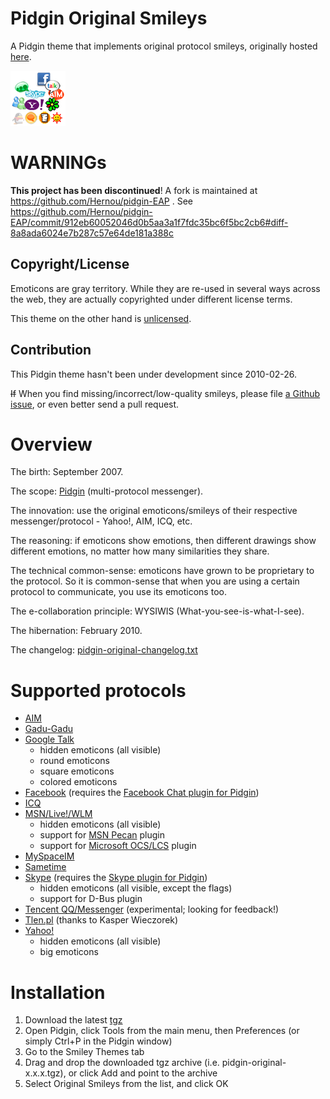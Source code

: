 # Pidgin Original Smileys

A Pidgin theme that implements original protocol smileys, originally hosted [here](http://wiki.andreineculau.com/Original_Smileys_Theme_for_Pidgin).

![](pidgin-original/pidgin-original.png)

# WARNINGs

**This project has been discontinued**! A fork is maintained at https://github.com/Hernou/pidgin-EAP . See https://github.com/Hernou/pidgin-EAP/commit/912eb60052046d0b5aa3a1f7fdc35bc6f5bc2cb6#diff-8a8ada6024e7b287c57e64de181a388c

## Copyright/License

Emoticons are gray territory. While they are re-used in several ways across the web, they are actually copyrighted under different license terms.

This theme on the other hand is [unlicensed](http://unlicense.org/).

## Contribution

This Pidgin theme hasn't been under development since 2010-02-26.

~~If~~ When you find missing/incorrect/low-quality smileys, please file [a Github issue](https://github.com/andreineculau/pidgin-original-smileys/issues/new), or even better send a pull request.

# Overview

The birth: September 2007.

The scope: [Pidgin](https://pidgin.im) (multi-protocol messenger).

The innovation: use the original emoticons/smileys of their respective messenger/protocol - Yahoo!, AIM, ICQ, etc.

The reasoning: if emoticons show emotions, then different drawings show different emotions, no matter how many similarities they share.

The technical common-sense: emoticons have grown to be proprietary to the protocol. So it is common-sense that when you are using a certain protocol to communicate, you use its emoticons too.

The e-collaboration principle: WYSIWIS (What-you-see-is-what-I-see).

The hibernation: February 2010.

The changelog: [pidgin-original-changelog.txt](pidgin-original-changelog.txt)

# Supported protocols

* [AIM](http://en.wikipedia.org/wiki/Aol_Instant_Messenger)
* [Gadu-Gadu](http://en.wikipedia.org/wiki/Gadu-Gadu)
* [Google Talk](http://en.wikipedia.org/wiki/Google_Talk)
    * hidden emoticons (all visible)
    * round emoticons
    * square emoticons
    * colored emoticons
* [Facebook](http://en.wikipedia.org/wiki/Facebook) (requires the [Facebook Chat plugin for Pidgin](http://code.google.com/p/pidgin-facebookchat/))
* [ICQ](http://en.wikipedia.org/wiki/ICQ)
* [MSN/Live!/WLM](http://en.wikipedia.org/wiki/Windows_Live_Messenger)
    * hidden emoticons (all visible)
    * support for [MSN Pecan](http://code.google.com/p/msn-pecan/) plugin
    * support for [Microsoft OCS/LCS](http://sipe.sourceforge.net/) plugin
* [MySpaceIM](http://en.wikipedia.org/wiki/MySpaceIM)
* [Sametime](http://en.wikipedia.org/wiki/IBM_Lotus_Sametime)
* [Skype](http://en.wikipedia.org/wiki/Skype) (requires the [Skype plugin for Pidgin](http://eion.robbmob.com/))
    * hidden emoticons (all visible, except the flags)
    * support for D-Bus plugin
* [Tencent QQ/Messenger](http://en.wikipedia.org/wiki/Tencent_QQ) (experimental; looking for feedback!)
* [Tlen.pl](http://en.wikipedia.org/wiki/Tlen.pl) (thanks to Kasper Wieczorek)
* [Yahoo!](http://en.wikipedia.org/wiki/Yahoo!_Messenger)
    * hidden emoticons (all visible)
    * big emoticons

# Installation

1. Download the latest [tgz](https://github.com/andreineculau/pidgin-original-smileys/archive/v1.9.tar.gz)
1. Open Pidgin, click Tools from the main menu, then Preferences (or simply Ctrl+P in the Pidgin window)
1. Go to the Smiley Themes tab
1. Drag and drop the downloaded tgz archive (i.e. pidgin-original-x.x.x.tgz), or click Add and point to the archive
1. Select Original Smileys from the list, and click OK
